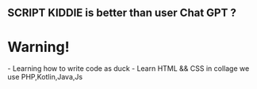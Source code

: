 ## SCRIPT KIDDIE is better than user Chat GPT ?
<h1>Warning!</h1>
- Learning how to write code as duck
- Learn HTML && CSS
in collage we use PHP,Kotlin,Java,Js
